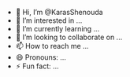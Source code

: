 - 👋 Hi, I’m @KarasShenouda
- 👀 I’m interested in ...
- 🌱 I’m currently learning ...
- 💞️ I’m looking to collaborate on ...
- 📫 How to reach me ...
- 😄 Pronouns: ...
- ⚡ Fun fact: ...

<!---
KarasShenouda/KarasShenouda is a ✨ special ✨ repository because its `README.md` (this file) appears on your GitHub profile.
You can click the Preview link to take a look at your changes.
--->
